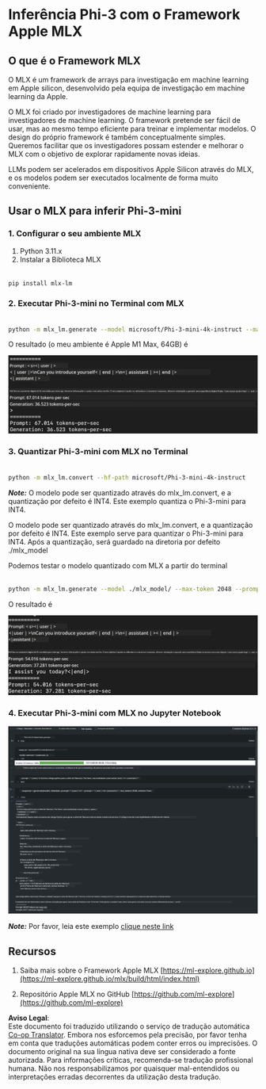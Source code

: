 <!--
CO_OP_TRANSLATOR_METADATA:
{
  "original_hash": "dcb656f3d206fc4968e236deec5d4384",
  "translation_date": "2025-07-17T10:05:55+00:00",
  "source_file": "md/03.FineTuning/03.Inference/MLX_Inference.md",
  "language_code": "pt"
}
-->
# **Inferência Phi-3 com o Framework Apple MLX**

## **O que é o Framework MLX**

O MLX é um framework de arrays para investigação em machine learning em Apple silicon, desenvolvido pela equipa de investigação em machine learning da Apple.

O MLX foi criado por investigadores de machine learning para investigadores de machine learning. O framework pretende ser fácil de usar, mas ao mesmo tempo eficiente para treinar e implementar modelos. O design do próprio framework é também conceptualmente simples. Queremos facilitar que os investigadores possam estender e melhorar o MLX com o objetivo de explorar rapidamente novas ideias.

LLMs podem ser acelerados em dispositivos Apple Silicon através do MLX, e os modelos podem ser executados localmente de forma muito conveniente.

## **Usar o MLX para inferir Phi-3-mini**

### **1. Configurar o seu ambiente MLX**

1. Python 3.11.x  
2. Instalar a Biblioteca MLX

```bash

pip install mlx-lm

```

### **2. Executar Phi-3-mini no Terminal com MLX**

```bash

python -m mlx_lm.generate --model microsoft/Phi-3-mini-4k-instruct --max-token 2048 --prompt  "<|user|>\nCan you introduce yourself<|end|>\n<|assistant|>"

```

O resultado (o meu ambiente é Apple M1 Max, 64GB) é

![Terminal](../../../../../translated_images/01.5cf57df8f7407cf9281c0237f4e69c3728b8817253aad0835d14108b07c83c88.pt.png)

### **3. Quantizar Phi-3-mini com MLX no Terminal**

```bash

python -m mlx_lm.convert --hf-path microsoft/Phi-3-mini-4k-instruct

```

***Note:*** O modelo pode ser quantizado através do mlx_lm.convert, e a quantização por defeito é INT4. Este exemplo quantiza o Phi-3-mini para INT4.

O modelo pode ser quantizado através do mlx_lm.convert, e a quantização por defeito é INT4. Este exemplo serve para quantizar o Phi-3-mini para INT4. Após a quantização, será guardado na diretoria por defeito ./mlx_model

Podemos testar o modelo quantizado com MLX a partir do terminal

```bash

python -m mlx_lm.generate --model ./mlx_model/ --max-token 2048 --prompt  "<|user|>\nCan you introduce yourself<|end|>\n<|assistant|>"

```

O resultado é

![INT4](../../../../../translated_images/02.7b188681a8eadbc111aba8d8006e4b3671788947a99a46329261e169dd2ec29f.pt.png)

### **4. Executar Phi-3-mini com MLX no Jupyter Notebook**

![Notebook](../../../../../translated_images/03.b9705a3a5aaa89f9eb0ca04c1a4565dfe4a5e8cc68604227d2eab149fef1d3c7.pt.png)

***Note:*** Por favor, leia este exemplo [clique neste link](../../../../../code/03.Inference/MLX/MLX_DEMO.ipynb)

## **Recursos**

1. Saiba mais sobre o Framework Apple MLX [https://ml-explore.github.io](https://ml-explore.github.io/mlx/build/html/index.html)

2. Repositório Apple MLX no GitHub [https://github.com/ml-explore](https://github.com/ml-explore)

**Aviso Legal**:  
Este documento foi traduzido utilizando o serviço de tradução automática [Co-op Translator](https://github.com/Azure/co-op-translator). Embora nos esforcemos pela precisão, por favor tenha em conta que traduções automáticas podem conter erros ou imprecisões. O documento original na sua língua nativa deve ser considerado a fonte autorizada. Para informações críticas, recomenda-se tradução profissional humana. Não nos responsabilizamos por quaisquer mal-entendidos ou interpretações erradas decorrentes da utilização desta tradução.